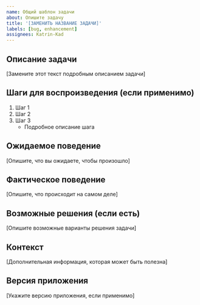 ```yaml
---
name: Общий шаблон задачи
about: Опишите задачу
title: '[ЗАМЕНИТЬ НАЗВАНИЕ ЗАДАЧИ]'
labels: [bug, enhancement]
assignees: Katrin-Kad
---
```


## Описание задачи

[Замените этот текст подробным описанием задачи]

## Шаги для воспроизведения (если применимо)

1. Шаг 1
2. Шаг 2
3. Шаг 3
   - Подробное описание шага

## Ожидаемое поведение

[Опишите, что вы ожидаете, чтобы произошло]

## Фактическое поведение

[Опишите, что происходит на самом деле]

## Возможные решения (если есть)

[Опишите возможные варианты решения задачи]

## Контекст

[Дополнительная информация, которая может быть полезна]

## Версия приложения

[Укажите версию приложения, если применимо]

